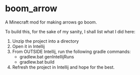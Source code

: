 # boom_arrow
A Minecraft mod for making arrows go boom.

To build this, for the sake of my sanity, I shall list what I did here:

1) Unzip the project into a directory
2) Open it in Intellij
3) From OUTSIDE Intellij, run the following gradle commands:
    - gradlew.bat genIntellijRuns
    - gradlew.bat build
4) Refresh the project in Intellij and hope for the best.